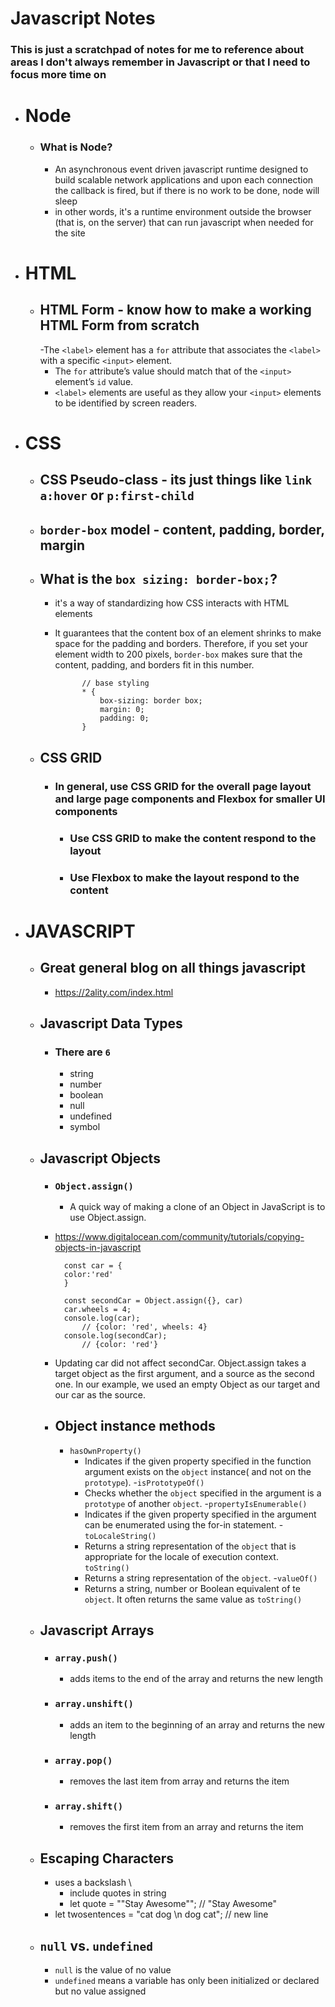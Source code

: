 # Javascript Notes

### This is just a scratchpad of notes for me to reference about areas I don't always remember in Javascript or that I need to focus more time on


- # Node

    - ### What is Node?
        - An asynchronous event driven javascript runtime designed to build scalable network applications
        and upon each connection the callback is fired, but if there is no work to be done, node will sleep
        - in other words, it's a runtime environment outside the browser (that is, on the server) that can run javascript when needed for the site

- # HTML

    - ## HTML Form - know how to make a working HTML Form from scratch
        -The `<label>` element has a `for` attribute that associates the `<label>` with a specific `<input>` element. 
        - The `for` attribute’s value should match that of the `<input>` element’s `id` value. 
        - `<label>` elements are useful as they allow your `<input>` elements to be identified by screen readers.

- # CSS

    - ## CSS Pseudo-class - its just things like `link a:hover` or `p:first-child`

    - ## `border-box` model - content, padding, border, margin

    - ## What is the `box sizing: border-box;`?
        - it's a way of standardizing how CSS interacts with HTML elements
        - It guarantees that the content box of an element shrinks to make space for the padding and borders. Therefore, if you set your element width to 200 pixels, `border-box` makes sure that the content, padding, and borders fit in this number.



                    // base styling
                    * {
                        box-sizing: border box;
                        margin: 0;
                        padding: 0;
                    }

    - ## CSS GRID
        - ### In general, use CSS GRID for the overall page layout and large page components and Flexbox for smaller UI components
            - ### Use CSS GRID to make the content respond to the layout
            - ### Use Flexbox to make the layout respond to the content

- # JAVASCRIPT

    - ## Great general blog on all things javascript
        - https://2ality.com/index.html

    - ## Javascript Data Types
        - ### There are `6`
            -  string 
            -   number
            -   boolean
            -   null
            -   undefined 
            -   symbol

    - ## Javascript Objects


        - ### `Object.assign()` 
            - A quick way of making a clone of an Object in JavaScript is to use Object.assign.

        - https://www.digitalocean.com/community/tutorials/copying-objects-in-javascript


                const car = {
                color:'red'
                }

                const secondCar = Object.assign({}, car)
                car.wheels = 4;
                console.log(car);
                    // {color: 'red', wheels: 4}
                console.log(secondCar);
                    // {color: 'red'}

        - Updating car did not affect secondCar. Object.assign takes a target object as the first argument, and a source as the second one. In our example, we used an empty Object as our target and our car as the source.

        - ## Object instance methods
            - `hasOwnProperty()`
                - Indicates if the given property specified in the function argument exists on the `object` instance( and not on the `prototype`).
            -`isPrototypeOf()`
                - Checks whether the `object` specified in the argument is a `prototype` of another `object`.
            -`propertyIsEnumerable()`
                - Indicates if the given property specified in the argument can be enumerated using the for-in statement.
            -`toLocaleString()`
                - Returns a string representation of the `object` that is appropriate for the locale of execution context.
            `toString()`
                - Returns a string representation of the `object`.
            -`valueOf()`
                - Returns a string, number or Boolean equivalent of te `object`. It often returns the same value as `toString()`

    - ## Javascript Arrays

        - ### `array.push()` 
            - adds items to the end of the array and returns the new length

        - ### `array.unshift()` 
            - adds an item to the beginning of an array and returns the new length

        - ### `array.pop()` 
            - removes the last item from array and returns the item

        - ### `array.shift()`
            - removes the first item from an array and returns the item




    - ## Escaping Characters 
        - uses a backslash \
            - include quotes in string
            - let quote = "\"Stay Awesome"\"; // "Stay Awesome"
        - let twosentences = "cat dog \n dog cat";  // new line

    - ## `null` vs. `undefined` 
        - `null` is the value of no value
        - `undefined` means a variable has only been initialized or declared but no value assigned


